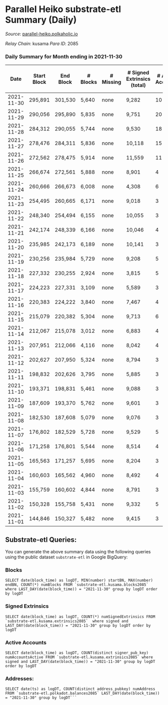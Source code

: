 # Parallel Heiko substrate-etl Summary (Daily)

_Source_: [parallel-heiko.polkaholic.io](https://parallel-heiko.polkaholic.io)

*Relay Chain*: kusama
*Para ID*: 2085



### Daily Summary for Month ending in 2021-11-30


| Date | Start Block | End Block | # Blocks | # Missing | # Signed Extrinsics (total) | # Active Accounts | # Addresses with Balances | # Events | # Transfers | # XCM Transfers In | # XCM Transfers Out |
| ---- | ----------- | --------- | -------- | --------- | --------------------------- | ----------------- | ------------------------- | -------- | ----------- | ------------------ | ------------------- |
| 2021-11-30 | 295,891 | 301,530 | 5,640 | none  | 9,282 | 10 | 10,718 | 29,871 | 2 ($1,886.76) | 3 ($3,329.25) |   |
| 2021-11-29 | 290,056 | 295,890 | 5,835 | none  | 9,751 | 20 | 10,716 | 31,200 | 1 ($35.77) | 1 ($333.70) |   |
| 2021-11-28 | 284,312 | 290,055 | 5,744 | none  | 9,530 | 18 | 10,715 | 30,575 |   | 1 ($16.27) |   |
| 2021-11-27 | 278,476 | 284,311 | 5,836 | none  | 10,118 | 15 | 10,714 | 40,774 | 6 ($1,438.12) | 3 ($1,027.77) | 3 ($3,845.92) |
| 2021-11-26 | 272,562 | 278,475 | 5,914 | none  | 11,559 | 11 | 10,714 | 72,771 | 1 ($1.79) | 2 ($399.61) |   |
| 2021-11-25 | 266,674 | 272,561 | 5,888 | none  | 8,901 | 4 | 10,711 | 29,582 |   |   |   |
| 2021-11-24 | 260,666 | 266,673 | 6,008 | none  | 4,308 | 6 | 10,711 | 21,895 | 265 ($397,383) | 4 ($6,775.72) |   |
| 2021-11-23 | 254,495 | 260,665 | 6,171 | none  | 9,018 | 3 | 10,502 | 30,384 |   |   |   |
| 2021-11-22 | 248,340 | 254,494 | 6,155 | none  | 10,055 | 3 | 10,502 | 32,433 |   | 1 ($346.75) |   |
| 2021-11-21 | 242,174 | 248,339 | 6,166 | none  | 10,046 | 4 | 10,501 | 32,431 |   |   |   |
| 2021-11-20 | 235,985 | 242,173 | 6,189 | none  | 10,141 | 3 | 10,501 | 32,672 |   | 1 ($3.65) |   |
| 2021-11-19 | 230,256 | 235,984 | 5,729 | none  | 9,208 | 5 | 10,500 | 29,889 | 1 ($0.89) |   |   |
| 2021-11-18 | 227,332 | 230,255 | 2,924 | none  | 3,815 | 5 | 10,500 | 21,802 | 1,636 ($184,039) |   |   |
| 2021-11-17 | 224,223 | 227,331 | 3,109 | none  | 5,589 | 3 | 8,872 | 17,403 |   | 1 ($371.35) |   |
| 2021-11-16 | 220,383 | 224,222 | 3,840 | none  | 7,467 | 4 | 8,872 | 22,633 | 1 ($110.65) | 2 ($649.24) |   |
| 2021-11-15 | 215,079 | 220,382 | 5,304 | none  | 9,713 | 6 | 8,871 | 75,131 | 8,843 ($5,144,136) | 1 ($422.55) |   |
| 2021-11-14 | 212,067 | 215,078 | 3,012 | none  | 6,883 | 4 | 38 | 19,808 | 7 ($3,754.22) |   |   |
| 2021-11-13 | 207,951 | 212,066 | 4,116 | none  | 8,042 | 4 | 38 | 24,379 | 7 ($3,822.54) | 6 ($611.97) | 2 ($569.89) |
| 2021-11-12 | 202,627 | 207,950 | 5,324 | none  | 8,794 | 3 | 33 | 28,245 |   | 1 ($818.70) |   |
| 2021-11-11 | 198,832 | 202,626 | 3,795 | none  | 5,885 | 3 | 32 | 19,371 |   | 1 ($450.40) |   |
| 2021-11-10 | 193,371 | 198,831 | 5,461 | none  | 9,088 | 3 | 31 | 29,116 |   | 2 ($2,580.20) |   |
| 2021-11-09 | 187,609 | 193,370 | 5,762 | none  | 9,601 | 3 | 29 | 30,735 |   | 1 ($503.63) |   |
| 2021-11-08 | 182,530 | 187,608 | 5,079 | none  | 9,076 | 3 | 28 | 28,334 |   | 3 ($1,883.47) |   |
| 2021-11-07 | 176,802 | 182,529 | 5,728 | none  | 9,529 | 5 | 25 | 30,533 | 1 ($48.73) | 2 ($29.61) |   |
| 2021-11-06 | 171,258 | 176,801 | 5,544 | none  | 8,514 | 4 | 24 | 28,143 | 2 ($800.40) | 3 ($148.52) |   |
| 2021-11-05 | 165,563 | 171,257 | 5,695 | none  | 8,204 | 3 | 22 | 27,822 |   | 3 ($927.63) |   |
| 2021-11-04 | 160,603 | 165,562 | 4,960 | none  | 8,492 | 4 | 20 | 26,914 | 1 ($168.82) | 1 ($78.08) |   |
| 2021-11-03 | 155,759 | 160,602 | 4,844 | none  | 8,791 | 3 | 19 | 27,293 |   | 3 ($249.67) |   |
| 2021-11-02 | 150,328 | 155,758 | 5,431 | none  | 9,332 | 5 | 17 | 29,567 | 10 ($3,778.58) | 2 ($84.08) |   |
| 2021-11-01 | 144,846 | 150,327 | 5,482 | none  | 9,415 | 3 | 16 | 29,797 |   |   |   |

## Substrate-etl Queries:
You can generate the above summary data using the following queries using the public dataset `substrate-etl` in Google BigQuery:


### Blocks
```
SELECT date(block_time) as logDT, MIN(number) startBN, MAX(number) endBN, COUNT(*) numBlocks FROM `substrate-etl.kusama.blocks2085`  where LAST_DAY(date(block_time)) = "2021-11-30" group by logDT order by logDT
```


### Signed Extrinsics
```
SELECT date(block_time) as logDT, COUNT(*) numSignedExtrinsics FROM `substrate-etl.kusama.extrinsics2085`  where signed and LAST_DAY(date(block_time)) = "2021-11-30" group by logDT order by logDT
```


### Active Accounts
```
SELECT date(block_time) as logDT, COUNT(distinct signer_pub_key) numAccountsActive FROM `substrate-etl.kusama.extrinsics2085` where signed and LAST_DAY(date(block_time)) = "2021-11-30" group by logDT order by logDT
```


### Addresses:
```
SELECT date(ts) as logDT, COUNT(distinct address_pubkey) numAddress FROM `substrate-etl.polkadot.balances2085` LAST_DAY(date(block_time)) = "2021-11-30" group by logDT```

